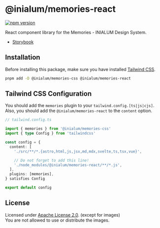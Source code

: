 # @inialum/memories-react

[![npm version](https://img.shields.io/npm/v/%40inialum%2Fmemories-react?style=flat&label=npm%20version&color=05809E&cacheSeconds=3600)](https://www.npmjs.com/package/@inialum/memories-react)

React component library for the Memories - INIALUM Design System.

- [Storybook](https://memories-react.pages.dev)

## Installation

Before installing this package, make sure you have installed [Tailwind CSS](https://tailwindcss.com/docs/installation).

```bash
pnpm add -D @inialum/memories-css @inialum/memories-react
```

## Tailwind CSS Configuration
You should add the `memories` plugin to your `tailwind.config.[ts|js|cjs]`.  
Also, you should add the `@inialum/memories-react` to the `content` option.

```ts
// tailwind.config.ts

import { memories } from '@inialum/memories-css'
import { type Config } from 'tailwindcss'

const config = {
  content: [
    './src/**/*.{astro,html,js,jsx,md,mdx,svelte,ts,tsx,vue}',

    // Do not forget to add this line!
    './node_modules/@inialum/memories-react/**/*.js',
  ],
  plugins: [memories],
} satisfies Config

export default config
```

## License

Licensed under [Apache License 2.0](LICENSE). (except for images)  
You are not allowed to use or distribute the images.

